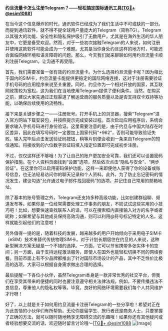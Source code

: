 **约旦流量卡怎么注册Telegram？——轻松搞定国际通讯工具[[TG💪+ @esim1088](https://t.me/s/esim1088)]**

在当今这个信息爆炸的时代，通讯软件已经成为了我们生活中不可或缺的一部分。而提到通讯软件，就不得不提全球用户量庞大的Telegram（简称TG）。Telegram以其强大的功能、安全性和隐私保护吸引了无数用户，尤其是在海外生活的华人朋友中，它更是备受欢迎。然而，对于一些初次接触Telegram的人来说，如何注册并使用这款软件可能会成为一个难题。尤其是当你身处约旦这样的地方时，可能还会面临网络环境和语言障碍的问题。那么，今天我们就来聊聊如何用约旦流量卡顺利注册Telegram，让沟通不再受阻。

首先，我们需要准备一张有效的约旦流量卡。为什么选择约旦流量卡呢？因为相比于国内的SIM卡，约旦流量卡能提供更稳定的国际网络连接，这对于注册需要验证手机号码的应用程序来说至关重要。同时，约旦作为一个相对开放的国家，其互联网政策较为宽松，这为我们在当地使用Telegram提供了便利条件。当然，在购买之前，建议大家先通过正规渠道了解运营商的服务质量以及是否支持双卡双待等功能，以确保后续使用的流畅性。

接下来是关键步骤之一——注册账号。打开手机上的浏览器，搜索“Telegram”进入官方网站下载安装包，并按照提示完成安装过程。首次启动应用程序后，系统会要求输入手机号码进行身份验证。这里需要注意的是，由于约旦与中国大陆存在时区差异，因此在填写号码时一定要加上国家代码“+962”，否则可能导致验证失败。输入完毕后点击发送验证码按钮，稍等片刻便会收到一条来自Telegram的短信通知。将接收到的六位数字验证码填入指定位置即可完成初步注册。

不过，仅仅这样还不够哦！为了让自己的账户更加安全可靠，我们还可以设置密码保护措施。在个人资料页面找到“设置”选项，然后依次点击“隐私与安全”、“两步验证”。在这里你可以启用密码保护功能，这样一来即便他人获得了你的设备或账号信息，也无法轻易访问你的聊天记录和个人资料。此外，为了防止忘记密码的情况发生，建议勾选“允许通过电子邮件找回密码”的选项，并记住自己常用的邮箱地址。

除了基本的账号管理之外，Telegram还支持多种高级功能，比如创建群组聊、频道发布等。如果你是一位经常需要处理工作事务的朋友，不妨试试这些实用的小技巧吧！比如，想要快速查找联系人的话，可以在搜索框内直接输入对方的名字或者昵称；如果希望与其他成员保持高效沟通，则可以利用@符号标记特定的人名，这样就能引起他们的注意啦！

另外值得一提的是，随着科技的发展，越来越多的用户开始倾向于采用电子SIM卡（eSIM）技术来替代传统物理SIM卡。对于计划长期居住在约旦的人来说，这种新型解决方案无疑是一个不错的选择。一方面，它可以节省携带多张实体卡的空间；另一方面，由于支持远程激活服务，即使人在国外也能轻松切换不同的网络套餐。目前市面上有不少品牌都推出了针对国际市场设计的产品，其中不乏性价比极高的选项，大家可以根据自身需求做出合理的选择。

最后提醒一下各位小伙伴，虽然Telegram本身是一款非常优秀的社交平台，但我们在享受其带来的便捷的同时也要注意遵守相关法律法规。例如，不要传播违法不良信息，尊重他人的隐私权等等。毕竟，良好的网络环境需要我们每个人共同维护才行呀！

好了，以上就是关于如何用约旦流量卡注册Telegram的一些分享啦！希望对正在为此苦恼的小伙伴们有所帮助。无论你是留学生、旅行者还是商务人士，只要掌握了正确的方法，就可以随时随地畅享无障碍交流的乐趣哦！如果你还有其他疑问或者经验想要交流的话，欢迎随时留言讨论哦～[[TG💪+ @esim1088](https://t.me/s/esim1088) ![Image](https://i.postimg.cc/4NQfJmqS/Snipaste-2025-05-13-00-14-12.png)]